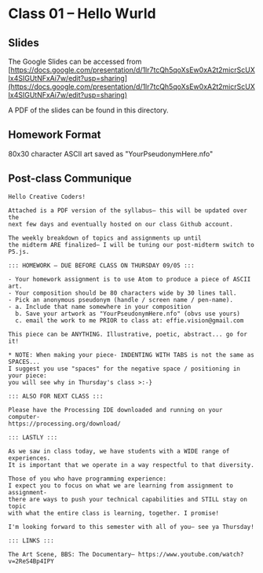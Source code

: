 # Class 01 – Hello Wurld

## Slides

The Google Slides can be accessed from [https://docs.google.com/presentation/d/1lr7tcQh5qoXsEw0xA2t2micrScUXIx4SIGUtNFxAi7w/edit?usp=sharing](https://docs.google.com/presentation/d/1lr7tcQh5qoXsEw0xA2t2micrScUXIx4SIGUtNFxAi7w/edit?usp=sharing)

A PDF of the slides can be found in this directory.

## Homework Format

80x30 character ASCII art saved as "YourPseudonymHere.nfo"

## Post-class Communique

```
Hello Creative Coders!

Attached is a PDF version of the syllabus– this will be updated over the
next few days and eventually hosted on our class Github account.

The weekly breakdown of topics and assignments up until
the midterm ARE finalized– I will be tuning our post-midterm switch to P5.js.

::: HOMEWORK – DUE BEFORE CLASS ON THURSDAY 09/05 :::

- Your homework assignment is to use Atom to produce a piece of ASCII art.
- Your composition should be 80 characters wide by 30 lines tall.
- Pick an anonymous pseudonym (handle / screen name / pen-name).
- a. Include that name somewhere in your composition
  b. Save your artwork as "YourPseudonymHere.nfo" (obvs use yours)
  c. email the work to me PRIOR to class at: effie.vision@gmail.com

This piece can be ANYTHING. Illustrative, poetic, abstract... go for it!

* NOTE: When making your piece- INDENTING WITH TABS is not the same as SPACES...
I suggest you use "spaces" for the negative space / positioning in your piece:
you will see why in Thursday's class >:-}

::: ALSO FOR NEXT CLASS :::

Please have the Processing IDE downloaded and running on your computer-
https://processing.org/download/

::: LASTLY :::

As we saw in class today, we have students with a WIDE range of experiences.
It is important that we operate in a way respectful to that diversity.

Those of you who have programming experience:
I expect you to focus on what we are learning from assignment to assignment-
there are ways to push your technical capabilities and STILL stay on topic
with what the entire class is learning, together. I promise!

I'm looking forward to this semester with all of you– see ya Thursday!

::: LINKS :::

The Art Scene, BBS: The Documentary– https://www.youtube.com/watch?v=2ReS4Bp4IPY

```
